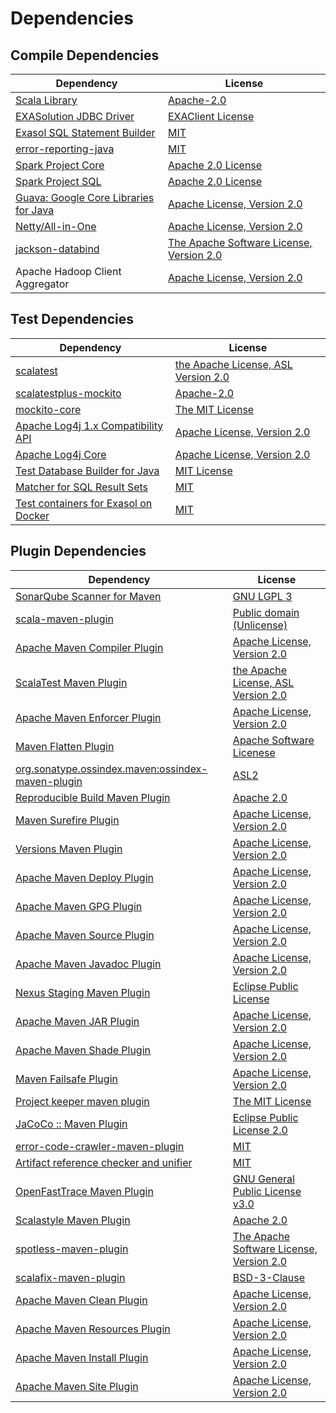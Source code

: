 <!-- @formatter:off -->
# Dependencies

## Compile Dependencies

| Dependency                                 | License                                        |
| ------------------------------------------ | ---------------------------------------------- |
| [Scala Library][0]                         | [Apache-2.0][1]                                |
| [EXASolution JDBC Driver][2]               | [EXAClient License][3]                         |
| [Exasol SQL Statement Builder][4]          | [MIT][5]                                       |
| [error-reporting-java][6]                  | [MIT][5]                                       |
| [Spark Project Core][7]                    | [Apache 2.0 License][8]                        |
| [Spark Project SQL][7]                     | [Apache 2.0 License][8]                        |
| [Guava: Google Core Libraries for Java][9] | [Apache License, Version 2.0][10]              |
| [Netty/All-in-One][11]                     | [Apache License, Version 2.0][1]               |
| [jackson-databind][12]                     | [The Apache Software License, Version 2.0][10] |
| Apache Hadoop Client Aggregator            | [Apache License, Version 2.0][13]              |

## Test Dependencies

| Dependency                                 | License                                   |
| ------------------------------------------ | ----------------------------------------- |
| [scalatest][14]                            | [the Apache License, ASL Version 2.0][15] |
| [scalatestplus-mockito][16]                | [Apache-2.0][15]                          |
| [mockito-core][17]                         | [The MIT License][18]                     |
| [Apache Log4j 1.x Compatibility API][19]   | [Apache License, Version 2.0][13]         |
| [Apache Log4j Core][20]                    | [Apache License, Version 2.0][13]         |
| [Test Database Builder for Java][21]       | [MIT License][22]                         |
| [Matcher for SQL Result Sets][23]          | [MIT][5]                                  |
| [Test containers for Exasol on Docker][24] | [MIT][5]                                  |

## Plugin Dependencies

| Dependency                                              | License                                        |
| ------------------------------------------------------- | ---------------------------------------------- |
| [SonarQube Scanner for Maven][25]                       | [GNU LGPL 3][26]                               |
| [scala-maven-plugin][27]                                | [Public domain (Unlicense)][28]                |
| [Apache Maven Compiler Plugin][29]                      | [Apache License, Version 2.0][13]              |
| [ScalaTest Maven Plugin][30]                            | [the Apache License, ASL Version 2.0][15]      |
| [Apache Maven Enforcer Plugin][31]                      | [Apache License, Version 2.0][13]              |
| [Maven Flatten Plugin][32]                              | [Apache Software Licenese][10]                 |
| [org.sonatype.ossindex.maven:ossindex-maven-plugin][33] | [ASL2][10]                                     |
| [Reproducible Build Maven Plugin][34]                   | [Apache 2.0][10]                               |
| [Maven Surefire Plugin][35]                             | [Apache License, Version 2.0][13]              |
| [Versions Maven Plugin][36]                             | [Apache License, Version 2.0][13]              |
| [Apache Maven Deploy Plugin][37]                        | [Apache License, Version 2.0][13]              |
| [Apache Maven GPG Plugin][38]                           | [Apache License, Version 2.0][13]              |
| [Apache Maven Source Plugin][39]                        | [Apache License, Version 2.0][13]              |
| [Apache Maven Javadoc Plugin][40]                       | [Apache License, Version 2.0][13]              |
| [Nexus Staging Maven Plugin][41]                        | [Eclipse Public License][42]                   |
| [Apache Maven JAR Plugin][43]                           | [Apache License, Version 2.0][13]              |
| [Apache Maven Shade Plugin][44]                         | [Apache License, Version 2.0][13]              |
| [Maven Failsafe Plugin][45]                             | [Apache License, Version 2.0][13]              |
| [Project keeper maven plugin][46]                       | [The MIT License][47]                          |
| [JaCoCo :: Maven Plugin][48]                            | [Eclipse Public License 2.0][49]               |
| [error-code-crawler-maven-plugin][50]                   | [MIT][5]                                       |
| [Artifact reference checker and unifier][51]            | [MIT][5]                                       |
| [OpenFastTrace Maven Plugin][52]                        | [GNU General Public License v3.0][53]          |
| [Scalastyle Maven Plugin][54]                           | [Apache 2.0][8]                                |
| [spotless-maven-plugin][55]                             | [The Apache Software License, Version 2.0][13] |
| [scalafix-maven-plugin][56]                             | [BSD-3-Clause][57]                             |
| [Apache Maven Clean Plugin][58]                         | [Apache License, Version 2.0][13]              |
| [Apache Maven Resources Plugin][59]                     | [Apache License, Version 2.0][13]              |
| [Apache Maven Install Plugin][60]                       | [Apache License, Version 2.0][10]              |
| [Apache Maven Site Plugin][61]                          | [Apache License, Version 2.0][13]              |

[0]: https://www.scala-lang.org/
[1]: https://www.apache.org/licenses/LICENSE-2.0
[2]: http://www.exasol.com
[3]: https://docs.exasol.com/connect_exasol/drivers/jdbc.htm
[4]: https://github.com/exasol/sql-statement-builder
[5]: https://opensource.org/licenses/MIT
[6]: https://github.com/exasol/error-reporting-java
[7]: http://spark.apache.org/
[8]: http://www.apache.org/licenses/LICENSE-2.0.html
[9]: https://github.com/google/guava
[10]: http://www.apache.org/licenses/LICENSE-2.0.txt
[11]: https://netty.io/index.html
[12]: http://github.com/FasterXML/jackson
[13]: https://www.apache.org/licenses/LICENSE-2.0.txt
[14]: http://www.scalatest.org
[15]: http://www.apache.org/licenses/LICENSE-2.0
[16]: https://github.com/scalatest/scalatestplus-mockito
[17]: https://github.com/mockito/mockito
[18]: https://github.com/mockito/mockito/blob/main/LICENSE
[19]: https://logging.apache.org/log4j/2.x/log4j-1.2-api/
[20]: https://logging.apache.org/log4j/2.x/log4j-core/
[21]: https://github.com/exasol/test-db-builder-java/
[22]: https://github.com/exasol/test-db-builder-java/blob/main/LICENSE
[23]: https://github.com/exasol/hamcrest-resultset-matcher
[24]: https://github.com/exasol/exasol-testcontainers
[25]: http://sonarsource.github.io/sonar-scanner-maven/
[26]: http://www.gnu.org/licenses/lgpl.txt
[27]: http://github.com/davidB/scala-maven-plugin
[28]: http://unlicense.org/
[29]: https://maven.apache.org/plugins/maven-compiler-plugin/
[30]: https://www.scalatest.org/user_guide/using_the_scalatest_maven_plugin
[31]: https://maven.apache.org/enforcer/maven-enforcer-plugin/
[32]: https://www.mojohaus.org/flatten-maven-plugin/
[33]: https://sonatype.github.io/ossindex-maven/maven-plugin/
[34]: http://zlika.github.io/reproducible-build-maven-plugin
[35]: https://maven.apache.org/surefire/maven-surefire-plugin/
[36]: http://www.mojohaus.org/versions-maven-plugin/
[37]: https://maven.apache.org/plugins/maven-deploy-plugin/
[38]: https://maven.apache.org/plugins/maven-gpg-plugin/
[39]: https://maven.apache.org/plugins/maven-source-plugin/
[40]: https://maven.apache.org/plugins/maven-javadoc-plugin/
[41]: http://www.sonatype.com/public-parent/nexus-maven-plugins/nexus-staging/nexus-staging-maven-plugin/
[42]: http://www.eclipse.org/legal/epl-v10.html
[43]: https://maven.apache.org/plugins/maven-jar-plugin/
[44]: https://maven.apache.org/plugins/maven-shade-plugin/
[45]: https://maven.apache.org/surefire/maven-failsafe-plugin/
[46]: https://github.com/exasol/project-keeper/
[47]: https://github.com/exasol/project-keeper/blob/main/LICENSE
[48]: https://www.jacoco.org/jacoco/trunk/doc/maven.html
[49]: https://www.eclipse.org/legal/epl-2.0/
[50]: https://github.com/exasol/error-code-crawler-maven-plugin
[51]: https://github.com/exasol/artifact-reference-checker-maven-plugin
[52]: https://github.com/itsallcode/openfasttrace-maven-plugin
[53]: https://www.gnu.org/licenses/gpl-3.0.html
[54]: http://www.scalastyle.org
[55]: https://github.com/diffplug/spotless
[56]: https://github.com/evis/scalafix-maven-plugin
[57]: https://opensource.org/licenses/BSD-3-Clause
[58]: https://maven.apache.org/plugins/maven-clean-plugin/
[59]: https://maven.apache.org/plugins/maven-resources-plugin/
[60]: http://maven.apache.org/plugins/maven-install-plugin/
[61]: https://maven.apache.org/plugins/maven-site-plugin/
